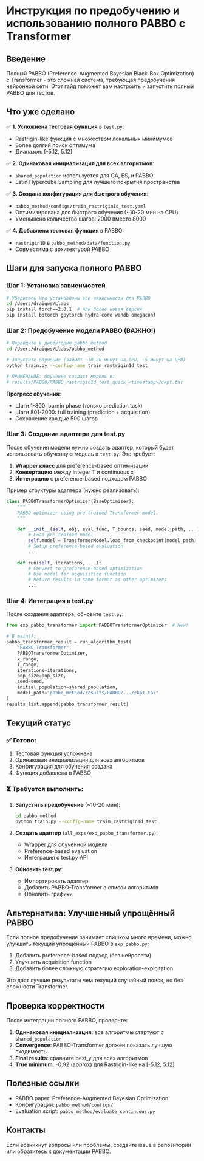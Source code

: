 
# Инструкция по предобучению и использованию полного PABBO с Transformer

## Введение

Полный PABBO (Preference-Augmented Bayesian Black-Box Optimization) с Transformer - это сложная система, требующая предобучения нейронной сети. Этот гайд поможет вам настроить и запустить полный PABBO для тестов.

## Что уже сделано

✅ **1. Усложнена тестовая функция** в `test.py`:
   - Rastrigin-like функция с множеством локальных минимумов
   - Более долгий поиск оптимума
   - Диапазон: [-5.12, 5.12]

✅ **2. Одинаковая инициализация для всех алгоритмов**:
   - `shared_population` используется для GA, ES, и PABBO
   - Latin Hypercube Sampling для лучшего покрытия пространства

✅ **3. Создана конфигурация для быстрого обучения**:
   - `pabbo_method/configs/train_rastrigin1d_test.yaml`
   - Оптимизирована для быстрого обучения (~10-20 мин на CPU)
   - Уменьшено количество шагов: 2000 вместо 8000

✅ **4. Добавлена тестовая функция** в PABBO:
   - `rastrigin1D` в `pabbo_method/data/function.py`
   - Совместима с архитектурой PABBO

## Шаги для запуска полного PABBO

### Шаг 1: Установка зависимостей

```bash
# Убедитесь что установлены все зависимости для PABBO
cd /Users/draiqws/Llabs
pip install torch==2.0.1  # или более новая версия
pip install botorch gpytorch hydra-core wandb omegaconf
```

### Шаг 2: Предобучение модели PABBO (ВАЖНО!)

```bash
# Перейдите в директорию pabbo_method
cd /Users/draiqws/Llabs/pabbo_method

# Запустите обучение (займёт ~10-20 минут на CPU, ~5 минут на GPU)
python train.py --config-name train_rastrigin1d_test

# ПРИМЕЧАНИЕ: Обучение создаст модель в:
# results/PABBO/PABBO_rastrigin1d_test_quick_<timestamp>/ckpt.tar
```

**Прогресс обучения:**
- Шаги 1-800: burnin phase (только prediction task)
- Шаги 801-2000: full training (prediction + acquisition)
- Сохранение каждые 500 шагов

### Шаг 3: Создание адаптера для test.py

После обучения модели нужно создать адаптер, который будет использовать обученную модель в `test.py`. Это требует:

1. **Wrapper класс** для preference-based оптимизации
2. **Конвертацию** между integer T и continuous x
3. **Интеграцию** с preference-based подходом PABBO

Пример структуры адаптера (нужно реализовать):

```python
class PABBOTransformerOptimizer(BaseOptimizer):
    """
    PABBO optimizer using pre-trained Transformer model.
    """

    def __init__(self, obj, eval_func, T_bounds, seed, model_path, ...):
        # Load pre-trained model
        self.model = TransformerModel.load_from_checkpoint(model_path)
        # Setup preference-based evaluation
        ...

    def run(self, iterations, ...):
        # Convert to preference-based optimization
        # Use model for acquisition function
        # Return results in same format as other optimizers
        ...
```

### Шаг 4: Интеграция в test.py

После создания адаптера, обновите `test.py`:

```python
from exp_pabbo_transformer import PABBOTransformerOptimizer  # New!

# В main():
pabbo_transformer_result = run_algorithm_test(
    "PABBO-Transformer",
    PABBOTransformerOptimizer,
    x_range,
    T_range,
    iterations=iterations,
    pop_size=pop_size,
    seed=seed,
    initial_population=shared_population,
    model_path="pabbo_method/results/PABBO/.../ckpt.tar"
)
results_list.append(pabbo_transformer_result)
```

## Текущий статус

### ✅ Готово:
1. Тестовая функция усложнена
2. Одинаковая инициализация для всех алгоритмов
3. Конфигурация для обучения создана
4. Функция добавлена в PABBO

### ⏳ Требуется выполнить:
1. **Запустить предобучение** (~10-20 мин):
   ```bash
   cd pabbo_method
   python train.py --config-name train_rastrigin1d_test
   ```

2. **Создать адаптер** (`all_exps/exp_pabbo_transformer.py`):
   - Wrapper для обученной модели
   - Preference-based evaluation
   - Интеграция с test.py API

3. **Обновить test.py**:
   - Импортировать адаптер
   - Добавить PABBO-Transformer в список алгоритмов
   - Обновить графики

## Альтернатива: Улучшенный упрощённый PABBO

Если полное предобучение занимает слишком много времени, можно улучшить текущий упрощённый PABBO в `exp_pabbo.py`:

1. Добавить preference-based подход (без нейросети)
2. Улучшить acquisition function
3. Добавить более сложную стратегию exploration-exploitation

Это даст лучшие результаты чем текущий случайный поиск, но без сложности Transformer.

## Проверка корректности

После интеграции полного PABBO, проверьте:

1. **Одинаковая инициализация**: все алгоритмы стартуют с `shared_population`
2. **Convergence**: PABBO-Transformer должен показать лучшую сходимость
3. **Final results**: сравните best_y для всех алгоритмов
4. **True minimum**: -0.92 (approx) для Rastrigin-like на [-5.12, 5.12]

## Полезные ссылки

- PABBO paper: Preference-Augmented Bayesian Optimization
- Конфигурации: `pabbo_method/configs/`
- Evaluation script: `pabbo_method/evaluate_continuous.py`

## Контакты

Если возникнут вопросы или проблемы, создайте issue в репозитории или обратитесь к документации PABBO.
